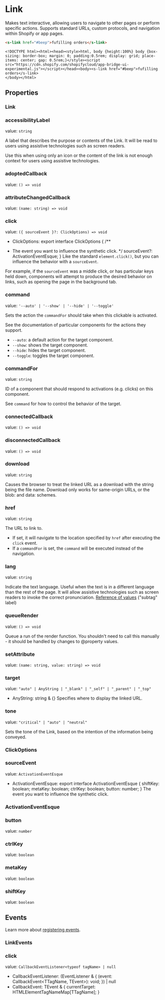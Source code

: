 # Link

Makes text interactive, allowing users to navigate to other pages or perform specific actions. Supports standard URLs, custom protocols, and navigation within Shopify or app pages.

```html
<s-link href="#beep">fufilling orders</s-link>

```

```preview
<!DOCTYPE html><html><head><style>html, body {height:100%} body {box-sizing: border-box; margin: 0; padding:0.5rem; display: grid; place-items: center; gap: 0.5rem;}</style><script src="https://cdn.shopify.com/shopifycloud/app-bridge-ui-experimental.js"></script></head><body><s-link href="#beep">fufilling orders</s-link>
</body></html>
```

## Properties

### Link

### accessibilityLabel

value: `string`

A label that describes the purpose or contents of the Link. It will be read to users using assistive technologies such as screen readers.

Use this when using only an icon or the content of the link is not enough context for users using assistive technologies.

### adoptedCallback

value: `() => void`


### attributeChangedCallback

value: `(name: string) => void`


### click

value: `({ sourceEvent }?: ClickOptions) => void`

  - ClickOptions: export interface ClickOptions {
  /**
   * The event you want to influence the synthetic click.
   */
  sourceEvent?: ActivationEventEsque;
}
Like the standard `element.click()`, but you can influence the behavior with a `sourceEvent`.

For example, if the `sourceEvent` was a middle click, or has particular keys held down, components will attempt to produce the desired behavior on links, such as opening the page in the background tab.

### command

value: `'--auto' | '--show' | '--hide' | '--toggle'`

Sets the action the `commandFor` should take when this clickable is activated.

See the documentation of particular components for the actions they support.

- `--auto`: a default action for the target component.
- `--show`: shows the target component.
- `--hide`: hides the target component.
- `--toggle`: toggles the target component.

### commandFor

value: `string`

ID of a component that should respond to activations (e.g. clicks) on this component.

See `command` for how to control the behavior of the target.

### connectedCallback

value: `() => void`


### disconnectedCallback

value: `() => void`


### download

value: `string`

Causes the browser to treat the linked URL as a download with the string being the file name. Download only works for same-origin URLs, or the blob: and data: schemes.

### href

value: `string`

The URL to link to.

- If set, it will navigate to the location specified by `href` after executing the `click` event.
- If a `commandFor` is set, the `command` will be executed instead of the navigation.

### lang

value: `string`

Indicate the text language. Useful when the text is in a different language than the rest of the page. It will allow assistive technologies such as screen readers to invoke the correct pronunciation. [Reference of values](https://www.iana.org/assignments/language-subtag-registry/language-subtag-registry) ("subtag" label)

### queueRender

value: `() => void`

Queue a run of the render function. You shouldn't need to call this manually - it should be handled by changes to @property values.

### setAttribute

value: `(name: string, value: string) => void`


### target

value: `"auto" | AnyString | "_blank" | "_self" | "_parent" | "_top"`

  - AnyString: string & {}
Specifies where to display the linked URL.

### tone

value: `"critical" | "auto" | "neutral"`

Sets the tone of the Link, based on the intention of the information being conveyed.

### ClickOptions

### sourceEvent

value: `ActivationEventEsque`

  - ActivationEventEsque: export interface ActivationEventEsque {
  shiftKey: boolean;
  metaKey: boolean;
  ctrlKey: boolean;
  button: number;
}
The event you want to influence the synthetic click.

### ActivationEventEsque

### button

value: `number`


### ctrlKey

value: `boolean`


### metaKey

value: `boolean`


### shiftKey

value: `boolean`


## Events

Learn more about [registering events](https://shopify.dev/docs/api/app-home/using-polaris-components#event-handling).

### LinkEvents

### click

value: `CallbackEventListener<typeof tagName> | null`

  - CallbackEventListener: (EventListener & {
      (event: CallbackEvent<TTagName, TEvent>): void;
    }) | null
  - CallbackEvent: TEvent & {
  currentTarget: HTMLElementTagNameMap[TTagName];
}

